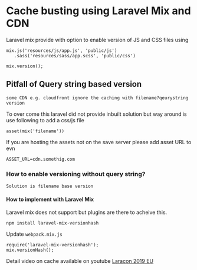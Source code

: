 # Cache busting using Laravel Mix and CDN
Laravel mix provide with option to enable version of JS and CSS files using

```
mix.js('resources/js/app.js', 'public/js')
   .sass('resources/sass/app.scss', 'public/css')

mix.version();
```

## Pitfall of Query string based version

`some CDN e.g. cloudfront ignore the caching with filename?qeurystring version`

To over come this laravel did not provide inbuilt solution but way around is use following to add a css/js file

`asset(mix('filename'))`

If you are hosting the assets not on the save server please add asset URL to evn

`ASSET_URL=cdn.somethig.com`

### How to enable versioning without query string?

`Solution is filename base version`

#### How to implement with Laravel Mix

Laravel mix does not support but plugins are there to acheive this.

`npm install laravel-mix-versionhash`

Update `webpack.mix.js`

```
require('laravel-mix-versionhash');
mix.versionHash();
```


Detail video on cache available on youtube [Laracon 2019 EU](https://www.youtube.com/watch?v=nhpjNXHfa80)
